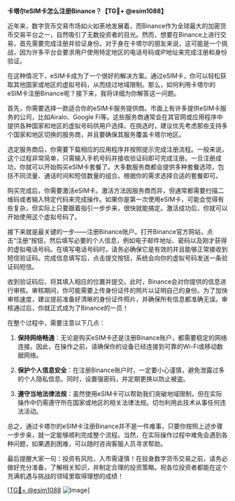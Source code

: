 **卡塔尔eSIM卡怎么注册Binance？【TG💪+ @esim1088】**

近年来，数字货币交易市场如火如荼地发展着，而Binance作为全球最大的加密货币交易平台之一，自然吸引了无数投资者的目光。然而，想要在Binance上进行交易，首先需要完成注册并验证身份。对于身在卡塔尔的朋友来说，这可能是一个挑战，因为许多平台会要求用户使用特定地区的电话号码或IP地址来完成注册和身份验证。

在这种情况下，eSIM卡成为了一个很好的解决方案。通过eSIM卡，你可以轻松获取其他国家或地区的虚拟号码，从而绕过地域限制。那么，如何利用卡塔尔的eSIM卡注册Binance呢？接下来，我将详细为你解答这一问题。

首先，你需要选择一款适合你的eSIM卡服务提供商。市面上有许多提供eSIM卡服务的公司，比如Airalo、Google Fi等。这些服务商通常会在其官网或应用程序中提供各种国家和地区的虚拟号码供用户选择。在挑选时，建议优先考虑那些支持多个国家和地区切换的服务商，并且要确保其服务覆盖卡塔尔地区。

选定服务商后，你需要下载相应的应用程序并按照提示完成注册流程。一般来说，这个过程非常简单，只需输入手机号码并接收验证码即可完成注册。一旦注册成功，你就可以开始购买eSIM卡套餐了。大多数服务商都会提供多种套餐选项，包括不同流量、通话时间和短信数量的组合。根据你的需求选择合适的套餐即可。

购买完成后，你需要激活eSIM卡。激活方法因服务商而异，但通常都需要扫描二维码或者输入特定代码来完成操作。如果你是第一次使用eSIM卡，可能会觉得有些复杂，但实际上只要跟着指引一步步来，很快就能搞定。激活成功后，你就可以开始使用这个虚拟号码了。

接下来就是最关键的一步——注册Binance账户。打开Binance官方网站，点击“注册”按钮，然后填写必要的个人信息，例如电子邮件地址、密码以及刚才获得的虚拟电话号码。在填写电话号码时，请务必确保它是有效的并且能够正常接收到短信验证码。完成信息填写后，点击提交按钮，系统会向你的虚拟号码发送一条验证码短信。

收到验证码后，将其填入相应的位置并提交。此时，Binance会对你提供的信息进行审核。审核期间，你可能需要上传身份证件的照片以证明自己的身份。为了加快审核速度，建议提前准备好清晰的身份证件照片，并确保所有信息都准确无误。审核通过后，你就正式成为了Binance的一员！

在整个过程中，需要注意以下几点：

1. **保持网络畅通**：无论是购买eSIM卡还是注册Binance账户，都需要稳定的网络连接。因此，在操作之前，请确保你的设备已经连接到可靠的Wi-Fi或移动数据网络。

2. **保护个人信息安全**：在注册Binance账户时，一定要小心谨慎，避免泄露过多的个人隐私信息。同时，设置强密码，并定期更换以防止被盗。

3. **遵守当地法律法规**：虽然使用eSIM卡可以帮助我们突破地域限制，但在实际操作中仍需遵守所在国家或地区的相关法律法规。切勿利用此技术从事任何违法活动。

总之，通过卡塔尔的eSIM卡注册Binance并不是一件难事，只要你按照上述步骤一步步来，就一定能够顺利完成整个流程。当然，在实际操作过程中难免会遇到各种问题，如果遇到困难，可以随时咨询客服人员寻求帮助。

最后提醒大家一句：投资有风险，入市需谨慎！在投身数字货币交易之前，请务必做好充分准备，了解相关知识，并制定合理的投资策略。祝各位投资者都能在这个充满机遇与挑战的领域里取得理想的成绩！

[[TG💪+ @esim1088](https://t.me/s/esim1088) ![Image](https://i.postimg.cc/4NQfJmqS/Snipaste-2025-05-13-00-14-12.png)]